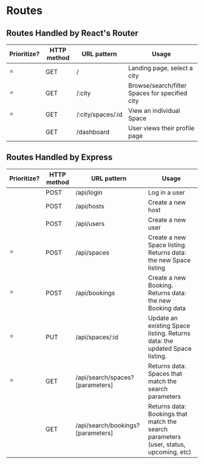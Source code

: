 # Routes

## Routes Handled by React's Router

|Prioritize?| HTTP method | URL pattern       | Usage                                          |
|-----------|-------------|-------------------|------------------------------------------------|
|⭐         | GET         | /                 | Landing page, select a city                    |
|⭐         | GET         | /:city            | Browse/search/filter Spaces for specified city |
|⭐         | GET         | /:city/spaces/:id | View an individual Space                       |
|           | GET         | /dashboard        | User views their profile page                  |

## Routes Handled by Express

|Prioritize?| HTTP method | URL pattern                       | Usage                                                                                 |
|-----------|-------------|-----------------------------------|---------------------------------------------------------------------------------------|
|           | POST        | /api/login                        | Log in a user                                                                         |
|           | POST        | /api/hosts                        | Create a new host                                                                     |
|           | POST        | /api/users                        | Create a new user                                                                     |
|⭐         | POST        | /api/spaces                       | Create a new Space listing. Returns data: the new Space listing                       |
|⭐         | POST        | /api/bookings                     | Create a new Booking. Returns data: the new Booking data                              |
|⭐         | PUT         | /api/spaces/:id                   | Update an existing Space listing. Returns data: the updated Space listing.            |
|⭐         | GET         | /api/search/spaces?[parameters]   | Returns data: Spaces that match the search parameters                                 |
|           | GET         | /api/search/bookings?[parameters] | Returns data: Bookings that match the search parameters (user, status, upcoming, etc) |